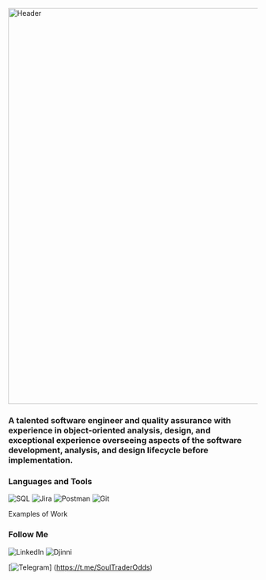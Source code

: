 [<img alt="Header" height="800" src="https://github.com/KIngGidra/KingGidra/blob/main/.idea/Assets/Ao.gif" width="540"/>](https://dou.ua/users/igor-strelbitskii/)


### A talented software engineer and quality assurance with experience in object-oriented analysis, design, and exceptional experience overseeing aspects of the software development, analysis, and design lifecycle before implementation.
    
### Languages and Tools

![SQL](https://img.shields.io/badge/-Sql-090909?style=for-the-badge&logo=mysql)      ![Jira](https://img.shields.io/badge/-Jira-090909?style=for-the-badge&logo=jiraSoftware) ![Postman](https://img.shields.io/badge/-Postman-090909?style=for-the-badge&logo=Postman)
![Git](https://img.shields.io/badge/-Git-090909?style=for-the-badge&logo=Git) 

Examples of Work


### Follow Me

![LinkedIn](https://img.shields.io/badge/-LinkedIn-090909?style=for-the-badge&logo=LinkedIn)
![Djinni](https://img.shields.io/badge/-Djinny-090909?style=for-the-badge&logo=Djinni)

[![Telegram](https://img.shields.io/badge/-Telegram-090909?style=for-the-badge&logo=telegram)] (https://t.me/SoulTraderOdds)




